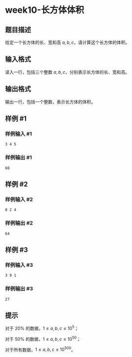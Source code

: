 # week10-长方体体积

## 题目描述

给定一个长方体的长、宽和高 $a,b,c$，请计算这个长方体的体积。

## 输入格式

读入一行，包括三个整数 $a,b,c$，分别表示长方体的长、宽和高。

## 输出格式

输出一行，包括一个整数，表示长方体的体积。

## 样例 #1

### 样例输入 #1

```
3 4 5
```

### 样例输出 #1

```
60
```

## 样例 #2

### 样例输入 #2

```
8 2 4
```

### 样例输出 #2

```
64
```

## 样例 #3

### 样例输入 #3

```
3 9 1
```

### 样例输出 #3

```
27
```

## 提示

对于 $20\%$ 的数据，$1 \le a,b,c \le 10^{5}$；

对于 $50\%$ 的数据，$1 \le a,b,c \le 10^{50}$；

对于所有数据，$1 \le a,b,c \le 10^{500}$。